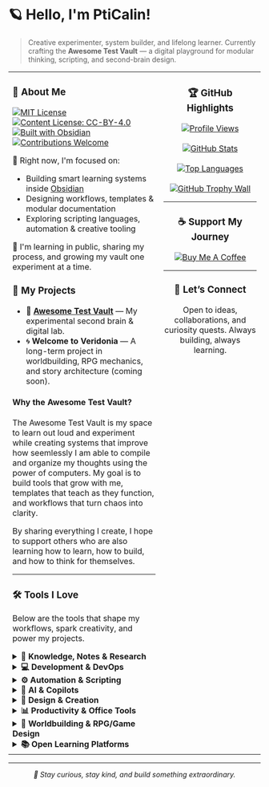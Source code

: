 # 🪐 Hello, I'm PtiCalin!

> Creative experimenter, system builder, and lifelong learner. Currently crafting the **Awesome Test Vault** — a digital playground for modular thinking, scripting, and second-brain design.

<table>
<tr>
<td width="60%" valign="top">

### 🌟 About Me

[![MIT License](https://img.shields.io/badge/License-MIT-green?style=flat-square)](./LICENSE.md)
[![Content License: CC-BY-4.0](https://img.shields.io/badge/Content%20License-CC--BY%204.0-lightgrey?style=flat-square)](./LICENSE_CONTENT.md)
[![Built with Obsidian](https://img.shields.io/badge/Built%20With-Obsidian-blueviolet?style=flat-square)](https://obsidian.md)
[![Contributions Welcome](https://img.shields.io/badge/Contributions-Welcome-brightgreen?style=flat-square)](./CONTRIBUTING.md)

🔭 Right now, I'm focused on:
- Building smart learning systems inside [Obsidian](https://obsidian.md)
- Designing workflows, templates & modular documentation
- Exploring scripting languages, automation & creative tooling

🎯 I'm learning in public, sharing my process, and growing my vault one experiment at a time.


### 🚀 My Projects

- 🧪 **[Awesome Test Vault](https://github.com/PtiCalin/Awesome-Test-Vault)** — My experimental second brain & digital lab.
- 🌀 **Welcome to Veridonia** — A long-term project in worldbuilding, RPG mechanics, and story architecture (coming soon).

#### Why the Awesome Test Vault?

The Awesome Test Vault is my space to learn out loud and experiment while creating systems that improve how seemlessly I am able to compile and organize my thoughts using the power of computers. My goal is to build tools that grow with me, templates that teach as they function, and workflows that turn chaos into clarity.

By sharing everything I create, I hope to support others who are also learning how to learn, how to build, and how to think for themselves.

---

### 🛠️ Tools I Love

Below are the tools that shape my workflows, spark creativity, and power my projects.

<details>
<summary><b>🧠 Knowledge, Notes & Research</b></summary>
<p align="left">
  <a href="https://www.notion.so/"><img src="https://img.shields.io/badge/Notion-000000?style=for-the-badge&logo=notion&logoColor=white" /></a>
  <a href="https://obsidian.md"><img src="https://img.shields.io/badge/Obsidian-483699?style=for-the-badge&logo=obsidian&logoColor=white" /></a>
  <a href="https://www.zotero.org/"><img src="https://img.shields.io/badge/Zotero-CC2936?style=for-the-badge&logo=zotero&logoColor=white" /></a>
  <a href="https://evernote.com/"><img src="https://img.shields.io/badge/Evernote-00A82D?style=for-the-badge&logo=evernote&logoColor=white" /></a>
  <a href="https://www.microsoft.com/en-us/microsoft-365/onenote/"><img src="https://img.shields.io/badge/OneNote-80397B?style=for-the-badge&logo=microsoftonenote&logoColor=white" /></a>
  <a href="https://keep.google.com/"><img src="https://img.shields.io/badge/Google%20Keep-FFBB00?style=for-the-badge&logo=googlekeep&logoColor=black" /></a>
</p>
</details>

<details>
<summary><b>💻 Development & DevOps</b></summary>
<p align="left">
  <a href="https://git-scm.com/"><img src="https://img.shields.io/badge/Git-F05032?style=for-the-badge&logo=git&logoColor=white" /></a>
  <a href="https://github.com/"><img src="https://img.shields.io/badge/GitHub-181717?style=for-the-badge&logo=github&logoColor=white" /></a>
  <a href="https://github.com/features/actions"><img src="https://img.shields.io/badge/GitHub%20Actions-2088FF?style=for-the-badge&logo=githubactions&logoColor=white" /></a>
  <a href="https://code.visualstudio.com/"><img src="https://img.shields.io/badge/VS%20Code-007ACC?style=for-the-badge&logo=visualstudiocode&logoColor=white" /></a>
  <a href="https://www.markdownguide.org/"><img src="https://img.shields.io/badge/Markdown-000000?style=for-the-badge&logo=markdown&logoColor=white" /></a>
  <a href="https://yaml.org/"><img src="https://img.shields.io/badge/YAML-F5DEB3?style=for-the-badge&logo=yaml&logoColor=black" /></a>
</p>
</details>

<details>
<summary><b>⚙️ Automation & Scripting</b></summary>
<p align="left">
  <a href="https://www.python.org/"><img src="https://img.shields.io/badge/Python-3776AB?style=for-the-badge&logo=python&logoColor=white" /></a>
  <a href="https://www.gnu.org/software/bash/"><img src="https://img.shields.io/badge/Bash-121011?style=for-the-badge&logo=gnubash&logoColor=white" /></a>
  <a href="https://learn.microsoft.com/en-us/powershell/"><img src="https://img.shields.io/badge/PowerShell-012456?style=for-the-badge&logo=powershell&logoColor=white" /></a>
  <a href="https://ohmyz.sh/"><img src="https://img.shields.io/badge/Zsh-89E051?style=for-the-badge" /></a>
  <a href="https://en.wikipedia.org/wiki/Shell_script"><img src="https://img.shields.io/badge/Shell%20Scripts-000000?style=for-the-badge&logo=gnu&logoColor=white" /></a>
  <a href="#"><img src="https://img.shields.io/badge/Task%20Runners-000000?style=for-the-badge" /></a>
</p>
</details>

<details>
<summary><b>🤖 AI & Copilots</b></summary>
<p align="left">
  <a href="https://chat.openai.com/"><img src="https://img.shields.io/badge/ChatGPT-10A37F?style=for-the-badge&logo=openai&logoColor=white" /></a>
  <a href="https://claude.ai/"><img src="https://img.shields.io/badge/Claude-A420E5?style=for-the-badge" /></a>
  <a href="https://www.perplexity.ai/"><img src="https://img.shields.io/badge/Perplexity-0047FF?style=for-the-badge" /></a>
  <a href="https://www.notion.so/product/ai"><img src="https://img.shields.io/badge/Notion%20AI-000000?style=for-the-badge&logo=notion&logoColor=white" /></a>
  <a href="https://otter.ai/"><img src="https://img.shields.io/badge/Otter.ai-1C67D9?style=for-the-badge" /></a>
  <a href="https://www.wordtune.com/"><img src="https://img.shields.io/badge/Wordtune-8B5CF6?style=for-the-badge" /></a>
  <a href="https://www.midjourney.com/"><img src="https://img.shields.io/badge/MidJourney-000000?style=for-the-badge" /></a>
  <a href="https://leonardo.ai/"><img src="https://img.shields.io/badge/Leonardo%20AI-8C52FF?style=for-the-badge" /></a>
  <a href="https://runwayml.com/"><img src="https://img.shields.io/badge/RunwayML-E63946?style=for-the-badge" /></a>
  <a href="https://copilot.microsoft.com/"><img src="https://img.shields.io/badge/Microsoft%20Copilot-7373F0?style=for-the-badge&logo=microsoft&logoColor=white" /></a>
  <a href="https://github.com/features/copilot"><img src="https://img.shields.io/badge/GitHub%20Copilot-1A56DB?style=for-the-badge&logo=github&logoColor=white" /></a>
</p>
</details>

<details>
<summary><b>🎨 Design & Creation</b></summary>
<p align="left">
  <a href="https://www.adobe.com/products/photoshop.html"><img src="https://img.shields.io/badge/Photoshop-31A8FF?style=for-the-badge&logo=adobephotoshop&logoColor=white" /></a>
  <a href="https://www.adobe.com/products/illustrator.html"><img src="https://img.shields.io/badge/Illustrator-FF9A00?style=for-the-badge&logo=adobeillustrator&logoColor=white" /></a>
  <a href="https://www.adobe.com/products/dreamweaver.html"><img src="https://img.shields.io/badge/Dreamweaver-35FA00?style=for-the-badge&logo=adobedreamweaver&logoColor=white" /></a>
  <a href="https://www.adobe.com/products/photoshop-lightroom.html"><img src="https://img.shields.io/badge/Lightroom-31A8FF?style=for-the-badge&logo=adobelightroom&logoColor=white" /></a>
  <a href="https://www.adobe.com/products/media-encoder.html"><img src="https://img.shields.io/badge/Media%20Encoder-FF61F6?style=for-the-badge&logo=adobe&logoColor=white" /></a>
  <a href="https://www.adobe.com/products/premiere.html"><img src="https://img.shields.io/badge/Premiere%20Pro-9999FF?style=for-the-badge&logo=adobepremierepro&logoColor=white" /></a>
  <a href="https://www.adobe.com/products/aftereffects.html"><img src="https://img.shields.io/badge/After%20Effects-9999FF?style=for-the-badge&logo=adobeaftereffects&logoColor=white" /></a>
  <a href="https://www.audacityteam.org/"><img src="https://img.shields.io/badge/Audacity-0000CC?style=for-the-badge&logo=audacity&logoColor=white" /></a>
  <a href="https://www.blackmagicdesign.com/products/davinciresolve"><img src="https://img.shields.io/badge/DaVinci%20Resolve-1A1A1A?style=for-the-badge&logo=blackmagicdesign&logoColor=white" /></a>
  <a href="https://inkscape.org/"><img src="https://img.shields.io/badge/Inkscape-000000?style=for-the-badge&logo=inkscape&logoColor=white" /></a>
  <a href="https://www.gimp.org/"><img src="https://img.shields.io/badge/GIMP-5C5543?style=for-the-badge&logo=gimp&logoColor=white" /></a>
  <a href="https://www.figma.com/"><img src="https://img.shields.io/badge/Figma-F24E1E?style=for-the-badge&logo=figma&logoColor=white" /></a>
</p>
</details>

<details>
<summary><b>📊 Productivity & Office Tools</b></summary>
<p align="left">
  <a href="https://www.microsoft.com/en-us/microsoft-365/word"><img src="https://img.shields.io/badge/Word-2B579A?style=for-the-badge&logo=microsoftword&logoColor=white" /></a>
  <a href="https://www.microsoft.com/en-us/microsoft-365/excel"><img src="https://img.shields.io/badge/Excel-217346?style=for-the-badge&logo=microsoftexcel&logoColor=white" /></a>
  <a href="https://www.microsoft.com/en-us/microsoft-365/powerpoint"><img src="https://img.shields.io/badge/PowerPoint-B7472A?style=for-the-badge&logo=microsoftpowerpoint&logoColor=white" /></a>
  <a href="https://www.microsoft.com/en-us/microsoft-365/publisher"><img src="https://img.shields.io/badge/Publisher-217346?style=for-the-badge&logo=microsoftpublisher&logoColor=white" /></a>
  <a href="https://www.microsoft.com/en-us/microsoft-365/access"><img src="https://img.shields.io/badge/Access-A4373A?style=for-the-badge&logo=microsoftaccess&logoColor=white" /></a>
  <a href="https://mail.google.com/"><img src="https://img.shields.io/badge/Gmail-D14836?style=for-the-badge&logo=gmail&logoColor=white" /></a>
  <a href="https://docs.google.com/"><img src="https://img.shields.io/badge/Google%20Docs-4285F4?style=for-the-badge&logo=google-docs&logoColor=white" /></a>
  <a href="https://sheets.google.com/"><img src="https://img.shields.io/badge/Google%20Sheets-0F9D58?style=for-the-badge&logo=google-sheets&logoColor=white" /></a>
</p>
</details>

<details>
<summary><b>🧭 Worldbuilding & RPG/Game Design</b></summary>
<p align="left">
  <a href="https://azgaar.github.io/Fantasy-Map-Generator/"><img src="https://img.shields.io/badge/Azgaar%E2%80%99s%20Map%20Generator-f1c40f?style=for-the-badge" /></a>
  <a href="https://watabou.github.io/"><img src="https://img.shields.io/badge/Watabou%20Tools-cf6dff?style=for-the-badge" /></a>
  <a href="https://donjon.bin.sh/"><img src="https://img.shields.io/badge/Donjon%20RPG-bd4932?style=for-the-badge" /></a>
  <a href="https://inkarnate.com/"><img src="https://img.shields.io/badge/Inkarnate-DD4444?style=for-the-badge" /></a>
  <a href="https://www.wonderdraft.net/"><img src="https://img.shields.io/badge/Wonderdraft-226666?style=for-the-badge" /></a>
  <a href="https://probabletrain.itch.io/dungeon-scrawl"><img src="https://img.shields.io/badge/Dungeon%20Scrawl-4C5D74?style=for-the-badge" /></a>
  <a href="https://mipui.net/app/"><img src="https://img.shields.io/badge/Mipui%20Map-888888?style=for-the-badge" /></a>
  <a href="https://www.mapeditor.org/"><img src="https://img.shields.io/badge/Tiled%20Map%20Editor-005BBB?style=for-the-badge" /></a>
  <a href="https://twinery.org/"><img src="https://img.shields.io/badge/Twine-CC317C?style=for-the-badge" /></a>
  <a href="https://www.chatmapper.com/"><img src="https://img.shields.io/badge/ChatMapper-404040?style=for-the-badge" /></a>
  <a href="https://www.rpgmakerweb.com/"><img src="https://img.shields.io/badge/RPG%20Maker-B03060?style=for-the-badge" /></a>
  <a href="https://godotengine.org/"><img src="https://img.shields.io/badge/Godot-478CBF?style=for-the-badge&logo=godot-engine&logoColor=white" /></a>
  <a href="https://unity.com/"><img src="https://img.shields.io/badge/Unity-000000?style=for-the-badge&logo=unity&logoColor=white" /></a>
  <a href="https://campaign-logger.com/"><img src="https://img.shields.io/badge/Campaign%20Logger-6441A4?style=for-the-badge" /></a>
  <a href="https://www.worldanvil.com/"><img src="https://img.shields.io/badge/World%20Anvil-FF7F50?style=for-the-badge" /></a>
  <a href="https://kanka.io/"><img src="https://img.shields.io/badge/Kanka.io-8E44AD?style=for-the-badge" /></a>
</p>
</details>

<details>
<summary><b>📚 Open Learning Platforms</b></summary>
<p align="left">
  <a href="https://www.khanacademy.org/"><img src="https://img.shields.io/badge/Khan%20Academy-14BF96?style=for-the-badge&logo=khanacademy&logoColor=white" /></a>
  <a href="https://www.coursera.org/"><img src="https://img.shields.io/badge/Coursera-2A73CC?style=for-the-badge&logo=coursera&logoColor=white" /></a>
  <a href="https://www.edx.org/"><img src="https://img.shields.io/badge/edX-00262B?style=for-the-badge&logo=edx&logoColor=white" /></a>
  <a href="https://www.youtube.com/learning"><img src="https://img.shields.io/badge/YouTube%20Learning-FF0000?style=for-the-badge&logo=youtube&logoColor=white" /></a>
  <a href="https://ocw.mit.edu/"><img src="https://img.shields.io/badge/MIT%20OCW-A31F34?style=for-the-badge&logo=mit&logoColor=white" /></a>
  <a href="https://online-learning.harvard.edu/"><img src="https://img.shields.io/badge/Harvard%20Online-8A1538?style=for-the-badge&logo=harvard-university&logoColor=white" /></a>
  <a href="https://online.stanford.edu/"><img src="https://img.shields.io/badge/Stanford%20Online-8C1515?style=for-the-badge&logo=stanford-university&logoColor=white" /></a>
  <a href="https://www.futurelearn.com/"><img src="https://img.shields.io/badge/FutureLearn-6F2DA8?style=for-the-badge&logo=futurelearn&logoColor=white" /></a>
  <a href="https://platform.openai.com/docs"><img src="https://img.shields.io/badge/OpenAI%20Learning-10A37F?style=for-the-badge&logo=openai&logoColor=white" /></a>
  <a href="https://www.theodinproject.com/"><img src="https://img.shields.io/badge/The%20Odin%20Project-2E3440?style=for-the-badge" /></a>
  <a href="https://www.freecodecamp.org/"><img src="https://img.shields.io/badge/FreeCodeCamp-0A0A23?style=for-the-badge&logo=freecodecamp&logoColor=white" /></a>
  <a href="https://hyperpolyglot.org/"><img src="https://img.shields.io/badge/Hyperpolyglot-111111?style=for-the-badge" /></a>
  <a href="https://www.gutenberg.org/"><img src="https://img.shields.io/badge/Project%20Gutenberg-6F4E37?style=for-the-badge" /></a>
</p>
</details>

</td>
<td width="40%" valign="top" align="center">

### 🏆 GitHub Highlights

<p align="center">
  <!-- Profile Views -->
  <a href="https://github.com/PtiCalin">
    <img src="https://komarev.com/ghpvc/?username=PtiCalin&label=Profile%20Views&color=6A8CAF&style=flat-square" alt="Profile Views" />
  </a>
  <br><br>

  <!-- GitHub Stats -->
  <a href="https://github.com/PtiCalin">
    <img src="https://github-readme-stats.vercel.app/api?username=PtiCalin&show_icons=true&theme=calm&hide=issues&hide_border=true" alt="GitHub Stats" />
  </a>
  <br><br>

  <!-- Top Languages -->
  <a href="https://github.com/PtiCalin">
    <img src="https://github-readme-stats.vercel.app/api/top-langs/?username=PtiCalin&layout=compact&theme=calm&hide_border=true&langs_count=6" alt="Top Languages" />
  </a>
  <br><br>

  <!-- Trophy Wall -->
  <a href="https://github.com/ryo-ma/github-profile-trophy">
    <img src="https://github-profile-trophy.vercel.app/?username=PtiCalin&theme=darkhub&no-frame=true&no-bg=true&column=2&margin-w=15&margin-h=12" alt="GitHub Trophy Wall" />
  </a>
</p>

---

### ☕ Support My Journey

<p align="center">
  <a href="https://buymeacoffee.com/pticalindop">
    <img src="https://img.shields.io/badge/Buy%20Me%20a%20Coffee-FFDD00?style=for-the-badge&logo=buy-me-a-coffee&logoColor=black" alt="Buy Me A Coffee" />
  </a>
</p>

---

### 💬 Let’s Connect

<p align="center">
  Open to ideas, collaborations, and curiosity quests.  
  Always building, always learning.
</p>



</table>

---

<p align="center"><i>🌱 Stay curious, stay kind, and build something extraordinary.</i></p>
